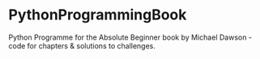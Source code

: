 # PythonProgrammingBook
Python Programme for the Absolute Beginner book by Michael Dawson - code for chapters &amp; solutions to challenges.
